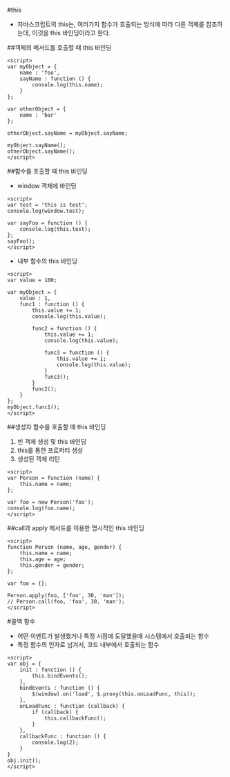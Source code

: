 #this
- 자바스크립트의 this는, 여러가지 함수가 호출되는 방식에 따라 다른 객체를 참조하는데, 이것을 this 바인딩이라고 한다.

##객체의 메서드를 호출할 때 this 바인딩
````
<script>
var myObject = {
    name : 'foo',
    sayName : function () {
        console.log(this.name);
    }
};

var otherObject = {
    name : 'bar'
};

otherObject.sayName = myObject.sayName;

myObject.sayName();
otherObject.sayName();
</script>
````
##함수를 호출할 때 this 바인딩
- window 객체에 바인딩
````
<script>
var test = 'this is test';
console.log(window.test);

var sayFoo = function () {
    console.log(this.test);
};
sayFoo();
</script>
````
- 내부 함수의 this 바인딩
````
<script>
var value = 100;

var myObject = {
    value : 1,
    func1 : function () {
        this.value += 1;
        console.log(this.value);

        func2 = function () {
            this.value += 1;
            console.log(this.value);

            func3 = function () {
                this.value += 1;
                console.log(this.value);
            }
            func3();
        }
        func2();
    }
};
myObject.func1();
</script>
````

##생성자 함수를 호출할 때 this 바인딩
 1. 빈 객체 생성 및 this 바인딩
 2. this를 통한 프로퍼티 생성
 3. 생성된 객체 리턴
````
<script>
var Person = function (name) {
    this.name = name;
};

var foo = new Person('foo');
console.log(foo.name);
</script>
````

##call과 apply 메서드를 이용한 명시적인 this 바인딩
````
<script>
function Person (name, age, gender) {
    this.name = name;
    this.age = age;
    this.gender = gender;
};

var foo = {};

Person.apply(foo, ['foo', 30, 'man']);
// Person.call(foo, 'foo', 30, 'man');
</script>
````

#콜백 함수
- 어떤 이벤트가 발생했거나 특정 시점에 도달했을때 시스템에서 호출되는 함수
- 특정 함수의 인자로 넘겨서, 코드 내부에서 호출되는 함수
````
<script>
var obj = {
    init : function () {
        this.bindEvents();
    },
    bindEvents : function () {
        $(window).on('load', $.proxy(this.onLoadFunc, this));
    },
    onLoadFunc : function (callback) {
        if (callback) {
            this.callbackFunc();
        }
    },
    callbackFunc : function () {
        console.log(2);
    }
}
obj.init();
</script>
````
